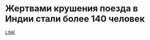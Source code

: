 # Жертвами крушения поезда в Индии стали более 140 человек



[LINK](https://varlamov.ru/2085428.html)